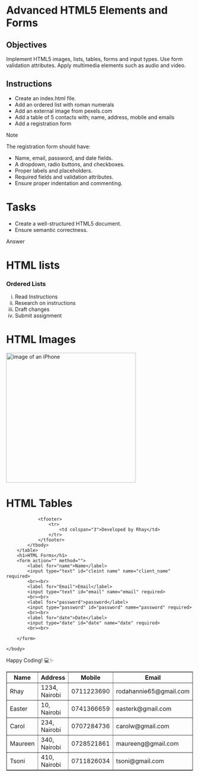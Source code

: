 # Advanced HTML5 Elements and Forms

## Objectives
Implement HTML5 images, lists, tables, forms and input types.
Use form validation attributes.
Apply multimedia elements such as audio and video.

## Instructions

- Create an index.html file.
- Add an ordered list with roman numerals
- Add an external image from pexels.com
- Add a table of 5 contacts with; name, address, mobile and emails
- Add a registration form

>[!NOTE]
>  The registration form should have:
>- Name, email, password, and date fields.
>- A dropdown, radio buttons, and checkboxes.
>- Proper labels and placeholders.
>- Required fields and validation attributes.
>- Ensure proper indentation and commenting.
 
# Tasks
- Create a well-structured HTML5 document.
- Ensure semantic correctness.

Answer
<!DOCTYPE html>
  <html lang="en">
    <head>
        <title>Week 2 Assignment</title>
    </head>
    <body>
        <h1>HTML lists</h1>
        <h3>Ordered Lists</h3>
        <ol type="i">
             <li>Read Instructions</li>
             <li>Research on instructions</li>
             <li>Draft changes</li>
             <li>Submit assignment</li>
        </ol>
        <h1>HTML Images</h1>
        <img src="iPhone.jpg" alt="image of an iPhone" width="350" height="350">
        <h1>HTML Tables</h1>
        <table border="1">
            <thead>
                <tr>
                    <th>Name</th>
                    <th>Address</th>
                    <th>Mobile</th>
                    <th>Email</th>
                </tr>
            </thead>
            <tbody>
                <tr>
                    <td>Rhay</td>
                    <td>1234, Nairobi</td>
                    <td>0711223690</td>
                    <td>rodahannie65@gmail.com</td>
                </tr>
                <tr>
                    <td>Easter</td>
                    <td>10, Nairobi</td>
                    <td>0741366659</td>
                    <td>easterk@gmail.com</td>
                </tr>
                <tr>
                    <td>Carol</td>
                    <td>234, Nairobi</td>
                    <td>0707284736</td>
                    <td>carolw@gmail.com</td>
                </tr>
                <tr>
                    <td>Maureen</td>
                    <td>340, Nairobi</td>
                    <td>0728521861</td>
                    <td>maureeng@gmail.com</td>
                </tr>
                <tr>
                    <td>Tsoni</td>
                    <td>410, Nairobi</td>
                    <td>0711826034</td>
                    <td>tsoni@gmail.com</td>
                </tr>

                <tfooter>
                    <tr>
                        <td colspan="3">Developed by Rhay</td>
                    </tr>
                </tfooter>
            </tbody>
        </table>
        <h1>HTML Forms</h1>
        <form action="" method=""> 
            <label for="name">Name</label>
            <input type="text" id="cleint name" name="client_name" required>
            <br><br>
            <label for="Email">Email</label>
            <input type="text" id="email" name="email" required>
            <br><br>
            <label for="password">password</label>
            <input type="password" id="password" name="password" required>
            <br><br>
            <label for="date">Date</label>
            <input type="date" id="date" name="date" required>
            <br><br>
            
        </form>

    </body>
  </html>

Happy Coding! 💻✨
